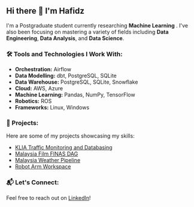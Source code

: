 ## Hi there 👋 I'm Hafidz

I'm a Postgraduate student currently researching **Machine Learning** . I've also been focusing on mastering a variety of fields including **Data Engineering**, **Data Analysis**, and **Data Science**.

### 🛠️ Tools and Technologies I Work With:
- **Orchestration:** Airflow
- **Data Modelling:** dbt, PostgreSQL, SQLite
- **Data Warehouse:** PostgreSQL, SQLite, Snowflake
- **Cloud:** AWS, Azure
- **Machine Learning:** Pandas, NumPy, TensorFlow
- **Robotics:** ROS
- **Frameworks:** Linux, Windows

### 🚀 Projects:
Here are some of my projects showcasing my skills:
- [KLIA Traffic Monitoring and Databasing](https://github.com/strafe27/klia-traffic-monitoring-and-databasing)
- [Malaysia Film FINAS DAG](https://github.com/strafe27/malaysia-film-finas-dag)
- [Malaysia Weather Pipeline](https://github.com/strafe27/malaysia-weather-pipeline)
- [Robot Arm Workspace](https://github.com/strafe27/robotarm_ws)

### 📬 Let's Connect:
Feel free to reach out on [LinkedIn](https://www.linkedin.com/in/hafidz-hasnor-440459122/)!
